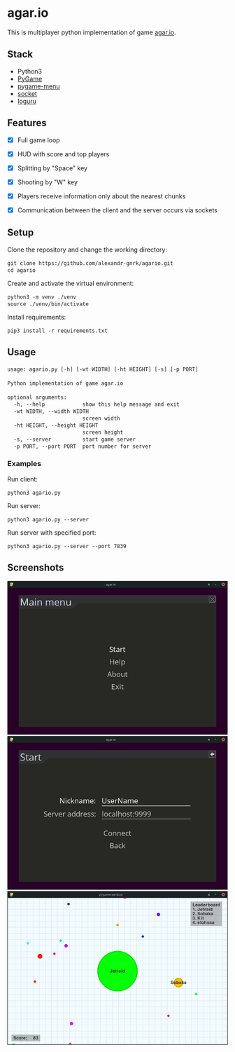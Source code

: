 
# agar.io
This is multiplayer python implementation of game [agar.io](https://en.wikipedia.org/wiki/Agar.io).

## Stack
- Python3
- [PyGame](https://www.pygame.org/)
- [pygame-menu](https://github.com/ppizarror/pygame-menu)
- [socket](https://docs.python.org/3/library/socket.html)
- [loguru](https://github.com/Delgan/loguru)



## Features
- [x] Full game loop
- [x] HUD with score and top players
- [x] Splitting by "Space" key
- [x] Shooting by "W" key
- [x] Players receive information only about the nearest chunks
- [x] Communication between the client and the server occurs via sockets


## Setup
Clone the repository and change the working directory:

    git clone https://github.com/alexandr-gnrk/agario.git
    cd agario
Create and activate the virtual environment:

    python3 -m venv ./venv
    source ./venv/bin/activate
Install requirements:

    pip3 install -r requirements.txt

## Usage

    usage: agario.py [-h] [-wt WIDTH] [-ht HEIGHT] [-s] [-p PORT]

    Python implementation of game agar.io

    optional arguments:
      -h, --help            show this help message and exit
      -wt WIDTH, --width WIDTH
                            screen width
      -ht HEIGHT, --height HEIGHT
                            screen height
      -s, --server          start game server
      -p PORT, --port PORT  port number for server

### Examples
Run client:

    python3 agario.py

Run server:

    python3 agario.py --server

Run server with specified port:

    python3 agario.py --server --port 7839

## Screenshots
![Main menu](./screenshots/main_menu.png)
![Start menu](./screenshots/start_menu.png)
![Game](./screenshots/game.png)

